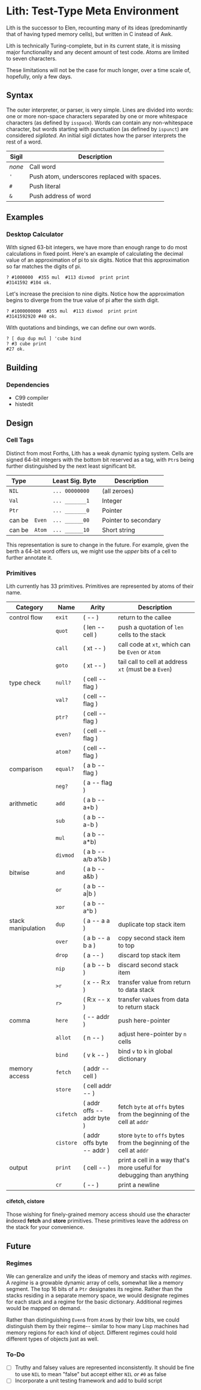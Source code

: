 # Lith: Test-Type Meta Environment

Lith is the successor to Elen,
recounting many of its ideas
(predominantly that of having typed memory cells),
but written in C instead of Awk.

Lith is technically Turing-complete,
but in its current state,
it is missing major functionality and any decent amount of test code.
Atoms are limited to seven characters.

These limitations will not be the case for much longer,
over a time scale of, hopefully, only a few days.

## Syntax

The outer interpreter, or parser, is very simple.
Lines are divided into words:
one or more non-space characters separated by one or more whitespace characters
(as defined by `isspace`).
Words can contain any non-whitespace character,
but words starting with punctuation
(as defined by `ispunct`)
are considered *sigilated*.
An initial sigil dictates how the parser interprets the rest of a word.

| Sigil | Description |
|-|-|
| *none* | Call word |
| `'` | Push atom, underscores replaced with spaces. |
| `#` | Push literal |
| `&` | Push address of word |

## Examples

### Desktop Calculator

With signed 63-bit integers,
we have more than enough range to do most calculations in fixed point.
Here's an example of calculating the decimal value
of an approximation of pi to six digits.
Notice that this approximation so far matches the digits of pi.
```
? #1000000  #355 mul  #113 divmod  print print
#3141592 #104 ok.
```
Let's increase the precision to nine digits.
Notice how the approximation begins to diverge
from the true value of pi after the sixth digit.
```
? #1000000000  #355 mul  #113 divmod  print print
#3141592920 #40 ok.
```

With quotations and bindings,
we can define our own words.
```
? [ dup dup mul ] 'cube bind
? #3 cube print
#27 ok.
```

## Building

### Dependencies

- C99 compiler
- histedit

## Design

### Cell Tags

Distinct from most Forths,
Lith has a weak dynamic typing system.
Cells are signed 64-bit integers with the bottom bit reserved as a tag,
with `Ptr`s being further distinguished
by the next least significant bit.

| Type | | Least Sig. Byte | Description |
|-|-|-|-|
| `NIL` | | `... 00000000` | (all zeroes) |
| `Val` | | `... _______1` | Integer |
| `Ptr` | | `... _______0` | Pointer |
| can be | `Even` | `... ______00` | Pointer to secondary |
| can be | `Atom` | `... ______10` | Short string |

This representation is sure to change in the future.
For example, given the berth a 64-bit word offers us,
we might use the *upper* bits of a cell to further annotate it.

### Primitives

Lith currently has 33 primitives.
Primitives are represented by atoms of their name.

| Category | Name | Arity | Description |
|-|-|-|-|
| control flow | `exit` | ( -- ) | return to the callee |
| | `quot` | ( len -- cell ) | push a quotation of `len` cells to the stack |
| | `call` | ( xt -- ) | call code at `xt`, which can be `Even` or `Atom` |
| | `goto` | ( xt -- ) | tail call to cell at address `xt` (must be a `Even`) |
| type check | `null?` | ( cell -- flag ) |
| | `val?` | ( cell -- flag ) |
| | `ptr?` | ( cell -- flag ) |
| | `even?` | ( cell -- flag ) |
| | `atom?` | ( cell -- flag ) |
| comparison | `equal?` | ( a b -- flag ) |
| | `neg?` | ( a -- flag ) |
| arithmetic | `add` | ( a b -- a+b ) |
| | `sub` | ( a b -- a-b ) |
| | `mul` | ( a b -- a*b) |
| | `divmod` | ( a b -- a/b a%b ) |
| bitwise | `and` | ( a b -- a&b ) |
| | `or` | ( a b -- a\|b ) |
| | `xor` | ( a b -- a^b ) |
| stack manipulation | `dup` | ( a -- a a ) | duplicate top stack item
| | `over` | ( a b -- a b a ) | copy second stack item to top
| | `drop` | ( a -- ) | discard top stack item
| | `nip` | ( a b -- b ) | discard second stack item
| | `>r` | ( x -- R:x ) | transfer value from return to data stack
| | `r>` | ( R:x -- x ) | transfer values from data to return stack
| comma | `here` | ( -- addr ) | push here-pointer |
| | `allot` | ( n -- ) | adjust here-pointer by `n` cells |
| | `bind` | ( v k -- ) | bind `v` to `k` in global dictionary |
| memory access | `fetch` | ( addr -- cell )
| | `store` | ( cell addr -- ) |
| | `cifetch` | ( addr offs -- addr byte ) | fetch `byte` at `offs` bytes from the beginning of the cell at `addr`
| | `cistore` | ( addr offs byte -- addr ) | store `byte` to `offs` bytes from the beginning of the cell at `addr`
| output | `print` | ( cell -- ) | print a cell in a way that's more useful for debugging than anything
| | `cr` | ( -- ) | print a newline

#### cifetch, cistore

Those wishing for finely-grained memory access
should use the **c**haracter **i**ndexed **fetch** and **store** primitives.
These primitives leave the address on the stack for your convenience.

## Future

### Regimes

We can generalize and unify the ideas of memory and stacks with *regimes*.
A *regime* is a growable dynamic array of cells,
somewhat like a memory segment.
The top 16 bits of a `Ptr` designates its regime.
Rather than the stacks residing in a separate memory space,
we would designate regimes for each stack
and a regime for the basic dictionary.
Additional regimes would be mapped on demand.

Rather than distinguishing `Even`s from `Atom`s by their low bits,
we could distinguish them by their regime--
similar to how many Lisp machines had memory regions for each kind of object.
Different regimes could hold different types of objects just as well.

### To-Do

- [ ] Truthy and falsey values are represented inconsistently.
It should be fine to use `NIL` to mean "false"
but accept either `NIL` *or* `#0` as false
- [ ] Incorporate a unit testing framework and add to build script